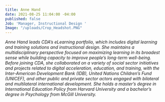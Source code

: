 ```yaml
---
title: Anne Hand
date: 2021-08-25 11:04:00 -04:00
published: false
Job: 'Manager, Instructional Design '
Image: "/uploads/Crop_Headshot.PNG"
---
```


*Anne Hand leads CDA’s eLearning portfolio, which includes digital learning and training solutions and instructional design. She maintains a multidisciplinary perspective focused on maximizing learning in its broadest sense while building capacity to improve people’s long-term well-being. Before joining CDA, she collaborated on a variety of social sector initiatives and projects related to digital acceleration, education, and training, with the Inter-American Development Bank (IDB), United Nations Children’s Fund (UNICEF), and other public and private sector actors engaged with bilateral and multilateral international development. She holds a master’s degree in International Education Policy from Harvard University and a bachelor’s degree in Psychology from McGill University.*